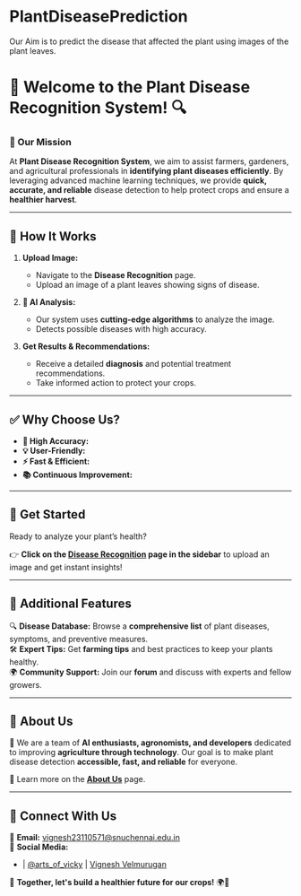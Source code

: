 # PlantDiseasePrediction
Our Aim is to predict the disease that affected the plant using images of the plant leaves.
# 🌿 Welcome to the Plant Disease Recognition System! 🔍  

### 🌱 Our Mission  
At **Plant Disease Recognition System**, we aim to assist farmers, gardeners, and agricultural professionals in 
**identifying plant diseases efficiently**. By leveraging advanced machine learning techniques, we provide **quick, accurate, 
and reliable** disease detection to help protect crops and ensure a **healthier harvest**.  

---

## 🚀 How It Works  

1. **Upload Image:**  
   - Navigate to the **Disease Recognition** page.  
   - Upload an image of a plant leaves showing signs of disease.  

2. **🧠 AI Analysis:**  
   - Our system uses **cutting-edge algorithms** to analyze the image.  
   - Detects possible diseases with high accuracy.  

3. **Get Results & Recommendations:**  
   - Receive a detailed **diagnosis** and potential treatment recommendations.  
   - Take informed action to protect your crops.  

---

## ✅ Why Choose Us?  

- **🎯 High Accuracy:** 
- **💡 User-Friendly:** 
- **⚡ Fast & Efficient:**  
- **📚 Continuous Improvement:**  

---

## 🎉 Get Started  

Ready to analyze your plant’s health?  

👉 **Click on the [Disease Recognition](#) page in the sidebar** to upload an image and get instant insights!  

---

## 📌 Additional Features  

🔍 **Disease Database:** Browse a **comprehensive list** of plant diseases, symptoms, and preventive measures.  
🛠 **Expert Tips:** Get **farming tips** and best practices to keep your plants healthy.  
🌍 **Community Support:** Join our **forum** and discuss with experts and fellow growers.  

---

## 👥 About Us  

🌾 We are a team of **AI enthusiasts, agronomists, and developers** dedicated to improving **agriculture through technology**. Our goal is to make plant disease detection **accessible, fast, and reliable** for everyone.  

📖 Learn more on the **[About Us](#)** page.  

---

## 🔗 Connect With Us  
 
📧 **Email:** [vignesh23110571@snuchennai.edu.in](#)  
📱 **Social Media:**  
   -  | [@arts_of_vicky](#) | [Vignesh Velmurugan](#) 


🌱 **Together, let's build a healthier future for our crops!** 🌍🌿  
